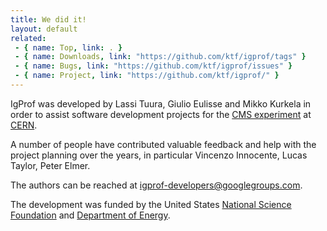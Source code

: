 ```yaml
---
title: We did it!
layout: default
related:
 - { name: Top, link: . }
 - { name: Downloads, link: "https://github.com/ktf/igprof/tags" }
 - { name: Bugs, link: "https://github.com/ktf/igprof/issues" }
 - { name: Project, link: "https://github.com/ktf/igprof/" }
---
```

IgProf was developed by Lassi Tuura, Giulio Eulisse and Mikko Kurkela in order
to assist software development projects for the [CMS experiment][cms] at
[CERN][].

A number of people have contributed valuable feedback and help with the project
planning over the years, in particular Vincenzo Innocente, Lucas Taylor, Peter
Elmer.

The authors can be reached at [igprof-developers@googlegroups.com][igprof-developers].

The development was funded by the United States [National Science
Foundation][nsf] and [Department of Energy][doe].

[cms]: http://cms.cern.ch
[CERN]: http://www.cern.ch
[nsf]: http://nsf.gov
[doe]: http://www.energy.gov
[igprof-developers]: mailto:igprof-developers@googlegroups.com
